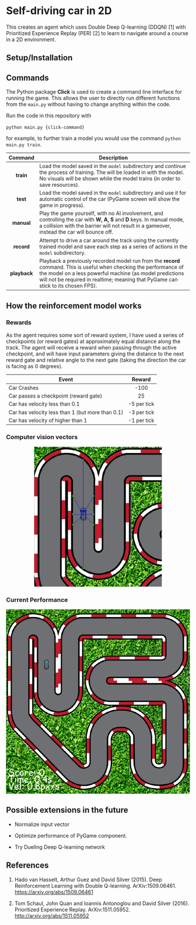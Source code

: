 # Self-driving car in 2D

This creates an agent which uses Double Deep Q-learning (DDQN) [1] with Prioritized Experience Replay (PER) [2] to learn to navigate around a course in a 2D environment.

## Setup/Installation

## Commands

The Python package **Click** is used to create a command line interface for running the game. This allows the user to directly run different functions from the `main.py` without having to change anything within the code.

Run the code in this repository with 

``python main.py {click-command}``

for example, to further train a model you would use the command `python main.py train`.

| Command | Description |
| :---: | ----------- |
| **train** | Load the model saved in the `model` subdirectory and continue the process of training. The will be loaded in with the model. No visuals will be shown while the model trains (in order to save resources). |
| **test** | Load the model saved in the `model` subdirectory and use it for automatic control of the car (PyGame screen will show the game in progress). |
| **manual** | Play the game yourself, with no AI involvement, and controlling the car with **W, A, S** and **D** keys. In manual mode, a collision with the barrier will not result in a gameover, instead the car will bounce off. |
| **record** | Attempt to drive a car around the track using the currently trained model and save each step as a series of actions in the `model` subdirectory. |
| **playback** | Playback a previously recorded model run from the **record** command. This is useful when checking the performance of the model on a less powerful machine (as model predictions will not be required in realtime; meaning that PyGame can stick to its chosen FPS). |

## How the reinforcement model works

### Rewards

As the agent requires some sort of reward system, I have used a series of checkpoints (or reward gates) at approximately equal distance along the track. The agent will receive a reward when passing through the active checkpoint, and will have input parameters giving the distance to the next reward gate and relative angle to the next gate (taking the direction the car is facing as 0 degrees).

| Event | Reward |
| --- | :-----------: |
| Car Crashes | -100 |
| Car passes a checkpoint (reward gate) | 25 |
| Car has velocity less than 0.1 | -5 per tick |
| Car has velocity less than 1 (but more than 0.1) | -3 per tick |
| Car has velocity of higher than 1 | -1 per tick |

### Computer vision vectors

<p align="center">
  <img src="./docs/beam_sensor.gif" width="350">
</p>

### Current Performance

<p align="center">
  <img src="./docs/ai_car_drive.gif" width="650">
</p>

## Possible extensions in the future

- Normalize input vector

- Optimize performance of PyGame component.

- Try Dueling Deep Q-learning network


## References

1. Hado van Hasselt, Arthur Guez and David Silver (2015). Deep Reinforcement Learning with Double Q-learning. ArXiv:1509.06461. https://arxiv.org/abs/1509.06461

2. Tom Schaul, John Quan and Ioannis Antonoglou and David Silver (2016). Prioritized Experience Replay. ArXiv:1511.05952. http://arxiv.org/abs/1511.05952

